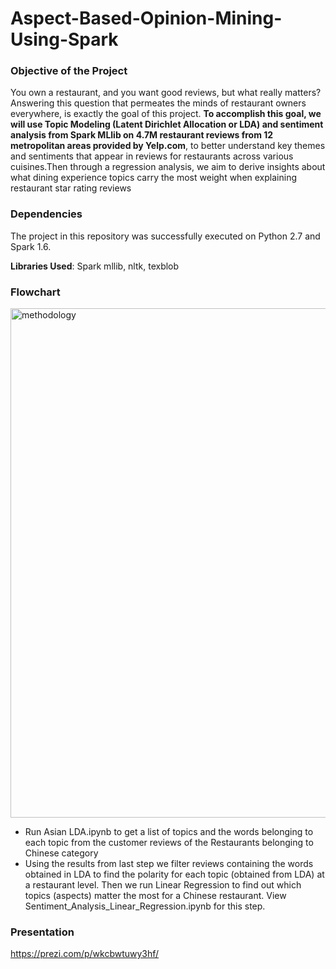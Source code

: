 # Aspect-Based-Opinion-Mining-Using-Spark

### Objective of the Project

You own a restaurant, and you want good reviews, but what really matters? Answering this question that permeates the minds of restaurant owners everywhere, is exactly the goal of this project. **To accomplish this goal, we will use Topic Modeling (Latent Dirichlet Allocation or LDA) and sentiment analysis from Spark MLlib on 4.7M restaurant reviews from 12 metropolitan areas provided by Yelp.com**, to better understand key themes and sentiments that appear in reviews for restaurants across various cuisines.Then through a regression analysis, we aim to derive insights about what dining experience topics carry the most weight when explaining restaurant star rating reviews

### Dependencies

The project in this repository was successfully executed on Python 2.7 and Spark 1.6.

**Libraries Used**: Spark mllib, nltk, texblob

### Flowchart

<img width="815" alt="methodology" src="https://user-images.githubusercontent.com/29344615/33693044-1e1ef026-dab6-11e7-9c95-e0dbd84279b4.png">

- Run Asian LDA.ipynb to get a list of topics and the words belonging to each topic from the customer reviews of the Restaurants belonging to Chinese category
- Using the results from last step we filter reviews containing the words obtained in LDA to find the polarity for each topic (obtained from LDA) at a restaurant level. Then we run Linear Regression to find out which topics (aspects) matter the most for a Chinese restaurant. View Sentiment_Analysis_Linear_Regression.ipynb for this step. 

### Presentation

https://prezi.com/p/wkcbwtuwy3hf/
